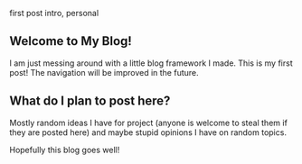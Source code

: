 first post
intro, personal

## Welcome to My Blog!
I am just messing around with a little blog framework I made. This is my first post! The navigation will be improved in the future.

## What do I plan to post here?
Mostly random ideas I have for project (anyone is welcome to steal them if they are posted here) and maybe stupid opinions I have on random topics.

Hopefully this blog goes well!   